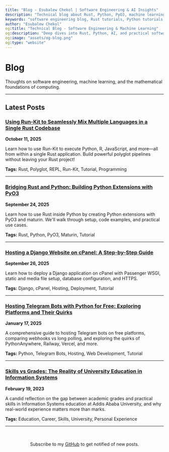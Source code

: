 ```yaml
---
title: "Blog - Esubalew Chekol | Software Engineering & AI Insights"
description: "Technical blog about Rust, Python, PyO3, machine learning, Django deployment, Telegram bots, systems programming, and the mathematical foundations of computing."
keywords: "software engineering blog, Rust tutorials, Python tutorials, PyO3, machine learning blog, Django hosting, Telegram bots, systems programming, AI blog, programming tutorials, technical writing"
author: "Esubalew Chekol"
og:title: "Technical Blog - Software Engineering & Machine Learning"
og:description: "Deep dives into Rust, Python, AI, and practical software engineering solutions."
og:image: "assets/og-blog.png"
og:type: "website"
---
```


# Blog

Thoughts on software engineering, machine learning, and the mathematical foundations of computing.

---

## Latest Posts

### [Using Run-Kit to Seamlessly Mix Multiple Languages in a Single Rust Codebase](using-run-kit-multi-language-rust.md)
**October 11, 2025**

Learn how to use Run-Kit to execute Python, R, JavaScript, and more—all from within a single Rust application. Build powerful polyglot pipelines without leaving your Rust project!

**Tags:** Rust, Polyglot, REPL, Run-Kit, Tutorial, Programming

---

### [Bridging Rust and Python: Building Python Extensions with PyO3](bridging-rust-python-pyo3.md)
**September 24, 2025**

Learn how to use Rust inside Python by creating Python extensions with PyO3 and maturin. We'll walk through setup, code examples, and practical use cases.

**Tags:** Rust, Python, PyO3, Maturin, Tutorial

---

### [Hosting a Django Website on cPanel: A Step-by-Step Guide](hosting-django-app-on-cpanel-tutorial.md)
**September 26, 2025**

Learn how to deploy a Django application on cPanel with Passenger WSGI, static and media file setup, database configuration, and HTTPS.

**Tags:** Django, cPanel, Hosting, Deployment, Tutorial

---

### [Hosting Telegram Bots with Python for Free: Exploring Platforms and Their Quirks](hosting-telegram-bots-python-free.md)
**January 17, 2025**

A comprehensive guide to hosting Telegram bots on free platforms, comparing webhooks vs long polling, and exploring the quirks of PythonAnywhere, Railway, Vercel, and more.

**Tags:** Python, Telegram Bots, Hosting, Web Development, Tutorial

---

### [Skills vs Grades: The Reality of University Education in Information Systems](skills-vs-grades-university-education.md)
**February 19, 2023**

A candid reflection on the gap between academic grades and practical skills in Information Systems education at Addis Ababa University, and why real-world experience matters more than marks.

**Tags:** Education, Career, Skills, University, Personal Experience

---

<div style="text-align: center; margin-top: 3rem;">
  <p>Subscribe to my <a href="https://github.com/Esubaalew">GitHub</a> to get notified of new posts.</p>
</div>
